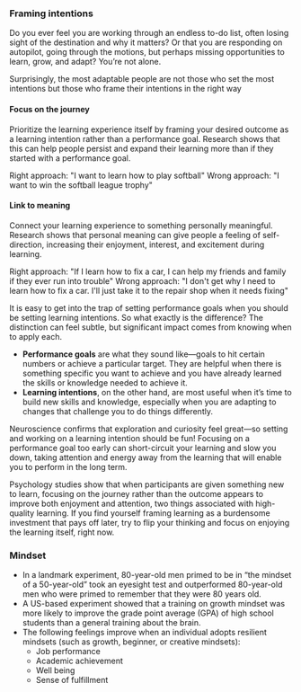 
### Framing intentions

Do you ever feel you are working through an endless to-do list, often losing sight of the destination and why it matters? Or that you are responding on autopilot, going through the motions, but perhaps missing opportunities to learn, grow, and adapt? You’re not alone.

Surprisingly, the most adaptable people are not those who set the most intentions but those who frame their intentions in the right way

#### Focus on the journey

Prioritize the learning experience itself by framing your desired outcome as a learning intention rather than a performance goal. Research shows that this can help people persist and expand their learning more than if they started with a performance goal. 

Right approach: "I want to learn how to play softball" 
Wrong approach: "I want to win the softball league trophy" 


#### Link to meaning

Connect your learning experience to something personally meaningful. Research shows that personal meaning can give people a feeling of self-direction, increasing their enjoyment, interest, and excitement during learning. 

Right approach: "If I learn how to fix a car, I can help my friends and family if they ever run into trouble" 
Wrong approach: "I don't get why I need to learn how to fix a car. I'll just take it to the repair shop when it needs fixing" 




It is easy to get into the trap of setting performance goals when you should be setting learning intentions. So what exactly is the difference? The distinction can feel subtle, but significant impact comes from knowing when to apply each.

- **Performance goals** are what they sound like—goals to hit certain numbers or achieve a particular target. They are helpful when there is something specific you want to achieve and you have already learned the skills or knowledge needed to achieve it.
- **Learning intentions**, on the other hand, are most useful when it’s time to build new skills and knowledge, especially when you are adapting to changes that challenge you to do things differently.

Neuroscience confirms that exploration and curiosity feel great—so setting and working on a learning intention should be fun! Focusing on a performance goal too early can short-circuit your learning and slow you down, taking attention and energy away from the learning that will enable you to perform in the long term.

Psychology studies show that when participants are given something new to learn, focusing on the journey rather than the outcome appears to improve both enjoyment and attention, two things associated with high-quality learning. If you find yourself framing learning as a burdensome investment that pays off later, try to flip your thinking and focus on enjoying the learning itself, right now.

### Mindset

- In a landmark experiment, 80-year-old men primed to be in “the mindset of a 50-year-old” took an eyesight test and outperformed 80-year-old men who were primed to remember that they were 80 years old. 
- A US-based experiment showed that a training on growth mindset was more likely to improve the grade point average (GPA) of high school students than a general training about the brain.  
- The following feelings improve when an individual adopts resilient mindsets (such as growth, beginner, or creative mindsets): 
    - Job performance 
    - Academic achievement
    - Well being 
    - Sense of fulfillment

##










































